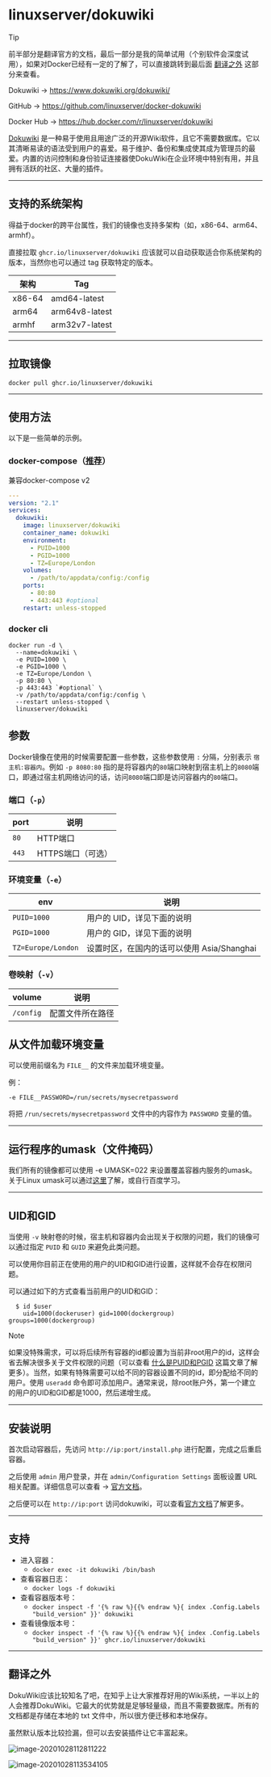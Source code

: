 # linuxserver/dokuwiki

> [!TIP]
>
> 前半部分是翻译官方的文档，最后一部分是我的简单试用（个别软件会深度试用），如果对Docker已经有一定的了解了，可以直接跳转到最后面 [翻译之外](#翻译之外) 这部分来查看。

Dokuwiki → https://www.dokuwiki.org/dokuwiki/

GitHub → https://github.com/linuxserver/docker-dokuwiki

Docker Hub → https://hub.docker.com/r/linuxserver/dokuwiki

[Dokuwiki](https://www.dokuwiki.org/dokuwiki/) 是一种易于使用且用途广泛的开源Wiki软件，且它不需要数据库。它以其清晰易读的语法受到用户的喜爱。易于维护、备份和集成使其成为管理员的最爱。内置的访问控制和身份验证连接器使DokuWiki在企业环境中特别有用，并且拥有活跃的社区、大量的插件。

------

## 支持的系统架构

得益于docker的跨平台属性，我们的镜像也支持多架构（如，x86-64、arm64、armhf）。

直接拉取 `ghcr.io/linuxserver/dokuwiki` 应该就可以自动获取适合你系统架构的版本，当然你也可以通过 tag 获取特定的版本。

| 架构   | Tag            |
| ------ | -------------- |
| x86-64 | amd64-latest   |
| arm64  | arm64v8-latest |
| armhf  | arm32v7-latest |


------

## 拉取镜像

```shell
docker pull ghcr.io/linuxserver/dokuwiki
```

------

## 使用方法

以下是一些简单的示例。

### docker-compose（[推荐](general/docker-compose.md)）

兼容docker-compose v2

```yaml
---
version: "2.1"
services:
  dokuwiki:
    image: linuxserver/dokuwiki
    container_name: dokuwiki
    environment:
      - PUID=1000
      - PGID=1000
      - TZ=Europe/London
    volumes:
      - /path/to/appdata/config:/config
    ports:
      - 80:80
      - 443:443 #optional
    restart: unless-stopped
```

### docker cli

```shell
docker run -d \
  --name=dokuwiki \
  -e PUID=1000 \
  -e PGID=1000 \
  -e TZ=Europe/London \
  -p 80:80 \
  -p 443:443 `#optional` \
  -v /path/to/appdata/config:/config \
  --restart unless-stopped \
  linuxserver/dokuwiki
```

## 参数

Docker镜像在使用的时候需要配置一些参数，这些参数使用 `:` 分隔，分别表示 `宿主机:容器内`。例如 `-p 8080:80` 指的是将容器内的`80`端口映射到宿主机上的`8080`端口，即通过宿主机网络访问的话，访问`8080`端口即是访问容器内的`80`端口。

### 端口（`-p`）

| port  | 说明              |
| ----- | ----------------- |
| `80`  | HTTP端口          |
| `443` | HTTPS端口（可选） |

### 环境变量（`-e`）

| env                | 说明                                       |
| ------------------ | ------------------------------------------ |
| `PUID=1000`        | 用户的 UID，详见下面的说明                 |
| `PGID=1000`        | 用户的 GID，详见下面的说明                 |
| `TZ=Europe/London` | 设置时区，在国内的话可以使用 Asia/Shanghai |

### 卷映射（`-v`）

| volume    | 说明             |
| --------- | ---------------- |
| `/config` | 配置文件所在路径 |

## 从文件加载环境变量

可以使用前缀名为 `FILE__` 的文件来加载环境变量。

例：

```
-e FILE__PASSWORD=/run/secrets/mysecretpassword
```

将把 `/run/secrets/mysecretpassword` 文件中的内容作为 `PASSWORD` 变量的值。

------

## 运行程序的umask（文件掩码）

我们所有的镜像都可以使用 -e UMASK=022 来设置覆盖容器内服务的umask。关于Linux umask可以通过[这里](https://en.wikipedia.org/wiki/Umask)了解，或自行百度学习。

------

## UID和GID

当使用 `-v` 映射卷的时候，宿主机和容器内会出现关于权限的问题，我们的镜像可以通过指定 `PUID` 和 `GUID` 来避免此类问题。

可以使用你目前正在使用的用户的UID和GID进行设置，这样就不会存在权限问题。

可以通过如下的方式查看当前用户的UID和GID：

```shell
  $ id $user
    uid=1000(dockeruser) gid=1000(dockergroup) groups=1000(dockergroup)
```

> [!NOTE]
>
> 如果没特殊需求，可以将后续所有容器的id都设置为当前非root用户的id，这样会省去解决很多关于文件权限的问题（可以查看 [什么是PUID和PGID](general/understanding-puid-and-pgid.md) 这篇文章了解更多）。当然，如果有特殊需要可以给不同的容器设置不同的id，即分配给不同的用户。使用 `useradd` 命令即可添加用户。通常来说，除root账户外，第一个建立的用户的UID和GID都是1000，然后递增生成。

------

## 安装说明

首次启动容器后，先访问 `http://ip:port/install.php` 进行配置，完成之后重启容器。

之后使用 `admin` 用户登录，并在 `admin/Configuration Settings` 面板设置 URL 相关配置。详细信息可以查看 → [官方文档](https://www.dokuwiki.org/rewrite)。

之后便可以在 `http://ip:port` 访问dokuwiki，可以查看[官方文档](https://www.dokuwiki.org/dokuwiki/)了解更多。

------

## 支持

- 进入容器：
  - `docker exec -it dokuwiki /bin/bash`
- 查看容器日志：
  - `docker logs -f dokuwiki`
- 查看容器版本号：
  - `docker inspect -f '{% raw %}{{% endraw %}{ index .Config.Labels "build_version" }}' dokuwiki`
- 查看镜像版本号：
  - `docker inspect -f '{% raw %}{{% endraw %}{ index .Config.Labels "build_version" }}' ghcr.io/linuxserver/dokuwiki`

------

## 翻译之外

DokuWiki应该比较知名了吧，在知乎上让大家推荐好用的Wiki系统，一半以上的人会推荐DokuWiki。它最大的优势就是足够轻量级，而且不需要数据库。所有的文档都是存储在本地的 txt 文件中，所以很方便迁移和本地保存。

虽然默认版本比较捡漏，但可以去安装插件让它丰富起来。

![image-20201028112811222](https://pic.watercalmx.com/pic/image-20201028112811222.png)

![image-20201028113534105](https://pic.watercalmx.com/pic/image-20201028113534105.png)